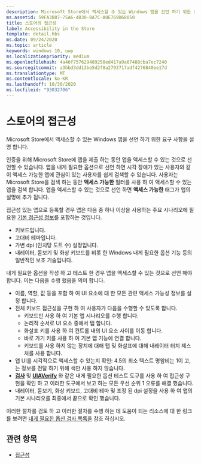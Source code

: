 ```yaml
---
description: Microsoft Store에서 액세스할 수 있는 Windows 앱을 선언 하기 위한 요구 사항을 설명 합니다.
ms.assetid: 59FA3B87-75A6-4B30-BA7C-A0E769D68050
title: 스토어의 접근성
label: Accessibility in the Store
template: detail.hbs
ms.date: 09/24/2020
ms.topic: article
keywords: windows 10, uwp
ms.localizationpriority: medium
ms.openlocfilehash: 4a46f757629489250ed417a9a67488cba7ec7240
ms.sourcegitcommit: a3bbd3dd13be5d2f8a2793717adf4276840ee17d
ms.translationtype: MT
ms.contentlocale: ko-KR
ms.lasthandoff: 10/30/2020
ms.locfileid: "93032706"
---
```

# <a name="accessibility-in-the-store"></a>스토어의 접근성  



Microsoft Store에서 액세스할 수 있는 Windows 앱을 선언 하기 위한 요구 사항을 설명 합니다.

인증을 위해 Microsoft Store에 앱을 제출 하는 동안 앱을 액세스할 수 있는 것으로 선언할 수 있습니다. 앱을 내게 필요한 옵션으로 선언 하면 시각 장애가 있는 사용자와 같이 액세스 가능한 앱에 관심이 있는 사용자를 쉽게 검색할 수 있습니다. 사용자는 Microsoft Store을 검색 하는 동안 **액세스 가능한** 필터를 사용 하 여 액세스할 수 있는 앱을 검색 합니다. 앱을 액세스할 수 있는 것으로 선언 하면 **액세스 가능한** 태그가 앱의 설명에 추가 됩니다.

접근성 있는 앱으로 등록할 경우 앱은 다음 중 하나 이상을 사용하는 주요 시나리오에 필요한 [기본 접근성 정보](basic-accessibility-information.md)를 포함하는 것입니다.

* 키보드입니다.
* 고대비 테마입니다.
* 가변 dpi (인치당 도트 수) 설정입니다.
* 내레이터, 돋보기 및 화상 키보드를 비롯 한 Windows 내게 필요한 옵션 기능 등의 일반적인 보조 기술입니다.

내게 필요한 옵션을 작성 하 고 테스트 한 경우 앱을 액세스할 수 있는 것으로 선언 해야 합니다. 이는 다음을 수행 했음을 의미 합니다.

* 이름, 역할, 값 등을 포함 하 여 UI 요소에 대 한 모든 관련 액세스 가능성 정보를 설정 합니다.
* 전체 키보드 접근성을 구현 하 여 사용자가 다음을 수행할 수 있도록 합니다.
    * 키보드만 사용 하 여 기본 앱 시나리오를 수행 합니다.
    * 논리적 순서로 UI 요소 중에서 탭 합니다.
    * 화살표 키를 사용 하 여 컨트롤 내의 UI 요소 사이를 이동 합니다.
    * 바로 가기 키를 사용 하 여 기본 앱 기능에 연결 합니다.
    * 키보드를 사용 하지 않는 장치에 대해 탭 및 화살표에 대해 내레이터 터치 제스처를 사용 합니다.
* 앱 UI를 시각적으로 액세스할 수 있는지 확인: 4.5의 최소 텍스트 명암비는 1이 고,는 정보를 전달 하기 위해 색만 사용 하지 않습니다.
* [**검사**](/windows/desktop/WinAuto/inspect-objects) 및 [**UIAVerify**](/windows/desktop/WinAuto/ui-automation-verify) 와 같은 내게 필요한 옵션 테스트 도구를 사용 하 여 접근성 구현을 확인 하 고 이러한 도구에서 보고 하는 모든 우선 순위 1 오류를 해결 했습니다.
* 내레이터, 돋보기, 화상 키보드, 고대비 테마 및 조정 된 dpi 설정을 사용 하 여 앱의 기본 시나리오를 최종에서 끝으로 확인 했습니다.

이러한 절차를 검토 하 고 이러한 절차를 수행 하는 데 도움이 되는 리소스에 대 한 링크를 보려면 [내게 필요한 옵션 검사 목록을](accessibility-checklist.md) 참조 하십시오.

<span id="related_topics"/>

## <a name="related-topics"></a>관련 항목    
* [접근성](accessibility.md)
